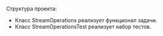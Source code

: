 Структура проекта:
- Класс StreamOperations реализует функционал задачи.
- Класс StreamOperationsTest реализует набор тестов.
